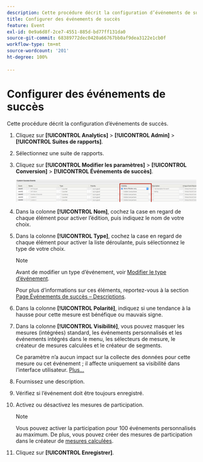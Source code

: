 ```yaml
---
description: Cette procédure décrit la configuration d’événements de succès.
title: Configurer des événements de succès
feature: Event
exl-id: 0e9a6d8f-2ce7-4551-885d-bd77ff131da0
source-git-commit: 68389772dec0420a66767bb0af9dea3122e1cb0f
workflow-type: tm+mt
source-wordcount: '201'
ht-degree: 100%

---
```


# Configurer des événements de succès

Cette procédure décrit la configuration d’événements de succès.

1. Cliquez sur **[!UICONTROL Analytics]** > **[!UICONTROL Admin]** > **[!UICONTROL Suites de rapports]**.
1. Sélectionnez une suite de rapports.
1. Cliquez sur **[!UICONTROL Modifier les paramètres]** > **[!UICONTROL Conversion]** > **[!UICONTROL Événements de succès]**.

   ![Résultat de l’étape](/help/admin/admin/c-manage-report-suites/c-edit-report-suites/conversion-var-admin/c-success-events/assets/success_event_page.png)

1. Dans la colonne **[!UICONTROL Nom]**, cochez la case en regard de chaque élément pour activer l’édition, puis indiquez le nom de votre choix.
1. Dans la colonne **[!UICONTROL Type]**, cochez la case en regard de chaque élément pour activer la liste déroulante, puis sélectionnez le type de votre choix.

   >[!NOTE]
   >
   >Avant de modifier un type d’événement, voir [Modifier le type d’événement](/help/admin/admin/c-manage-report-suites/c-edit-report-suites/conversion-var-admin/c-success-events/event-type.md).

   Pour plus d’informations sur ces éléments, reportez-vous à la section [Page Événements de succès – Descriptions](/help/admin/admin/c-manage-report-suites/c-edit-report-suites/conversion-var-admin/c-success-events/success-event.md).

1. Dans la colonne **[!UICONTROL Polarité]**, indiquez si une tendance à la hausse pour cette mesure est bénéfique ou mauvais signe.
1. Dans la colonne **[!UICONTROL Visibilité]**, vous pouvez masquer les mesures (intégrées) standard, les événements personnalisés et les événements intégrés dans le menu, les sélecteurs de mesure, le créateur de mesures calculées et le créateur de segments.

   Ce paramètre n’a aucun impact sur la collecte des données pour cette mesure ou cet événement ; il affecte uniquement sa visibilité dans l’interface utilisateur. [Plus...](/help/admin/admin/metric-visibility.md)
1. Fournissez une description.
1. Vérifiez si l’événement doit être toujours enregistré.
1. Activez ou désactivez les mesures de participation.

   >[!NOTE]
   >
   >Vous pouvez activer la participation pour 100 événements personnalisés au maximum. De plus, vous pouvez créer des mesures de participation dans le créateur de [mesures calculées](/help/components/c-calcmetrics/c-workflow/cm-workflow/c-build-metrics/participation-metric.md).

1. Cliquez sur **[!UICONTROL Enregistrer]**.
